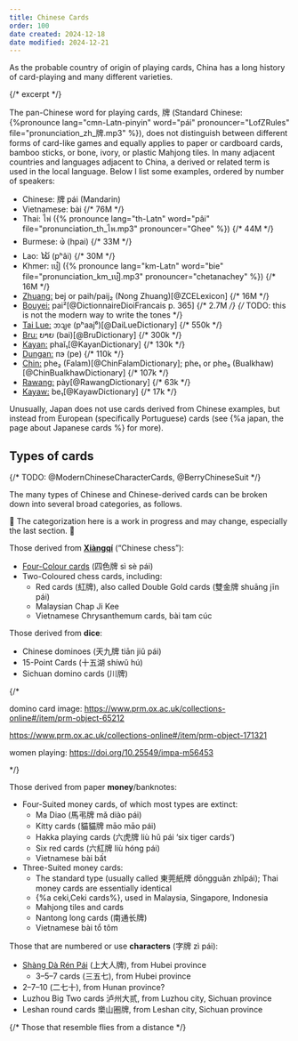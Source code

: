```yaml
---
title: Chinese Cards
order: 100
date created: 2024-12-18
date modified: 2024-12-21
---
```


<p class="lead">
As the probable country of origin of playing cards, China has a long history of
card-playing and many different varieties.
</p>

{/* excerpt */}

The pan-Chinese word for playing cards, <span lang="zh">牌</span> (Standard
Chinese: {%pronounce lang="cmn-Latn-pinyin" word="pái" pronouncer="LofZRules"
file="pronunciation_zh_牌.mp3" %}), does not distinguish between different forms
of card-like games and equally applies to paper or cardboard cards, bamboo
sticks, or bone, ivory, or plastic Mahjong tiles. In many adjacent countries and
languages adjacent to China, a derived or related term is used in the local
language. Below I list some examples, ordered by number of speakers:

* Chinese: <span lang="zh">牌</span> <span lang="cmn-Latn-pinyin">pái</span> (Mandarin)
* Vietnamese: <span lang="vi">bài</span> {/* 76M */}
* Thai: <span lang="th">ไพ่</span> ({% pronounce lang="th-Latn" word="pâi"
  file="pronunciation_th_ไพ.mp3" pronouncer="Ghee" %}) {/* 44M */}
* Burmese: <span lang="my">ဖဲ</span> (<span lang="my-Latn">hpai</span>) {/* 33M */} 
* Lao: <span lang="lo">ໄພ້</span> (<span lang="lo-Latn">pʰâi</span>) {/* 30M */}
* Khmer: <span lang="km">បៀ</span> ({% pronounce lang="km-Latn" word="bie"
  file="pronunciation_km_បៀ.mp3" pronouncer="chetanachey" %}) {/* 16M */}
* [Zhuang:](https://en.wikipedia.org/wiki/Zhuang_languages) <span lang="za-Latn">bej</span> or <span lang="zhn-Latn">paih</span>/<span lang="zhn-Latn">paij₂</span> (Nong Zhuang)[@ZCELexicon] {/* 16M */}
* [Bouyei:](https://en.wikipedia.org/wiki/Bouyei_language) <span lang="pcc">pai²</span>[@DictionnaireDioiFrancais p. 365]  {/* 2.7M */} {/* TODO: this is not the modern way to write the tones */}
* [Tai Lue:](https://en.wikipedia.org/wiki/Tai_Lue_language) <span lang="khb">ᦘᦻᧉ</span> (<span lang="khb-Latn">pʰaaj⁶</span>)[@DaiLueDictionary] {/* 550k */}
* [Bru:](https://en.wikipedia.org/wiki/Bru_language) <span lang="bru">ບາຍ</span> (<span lang="bru-Latn">bai</span>)[@BruDictionary] {/* 300k */}
* [Kayan:](https://en.wikipedia.org/wiki/Padaung_language) <span lang="pdu-Latn">phaǐ₁</span>[@KayanDictionary] {/* 130k */}
* [Dungan:](https://en.wikipedia.org/wiki/Dungan_language) <span lang="dng">пэ</span> (<span lang="dng-Latn">pe</span>) {/* 110k */}
* [Chin:](https://en.wikipedia.org/wiki/Falam_language) <span lang="cfm">phe₂</span> (Falam)[@ChinFalamDictionary]; <span lang="cbl">phe₁</span> or <span lang="cbl">phe₃</span> (Bualkhaw)[@ChinBualkhawDictionary] {/* 107k */}
* [Rawang:](https://en.wikipedia.org/wiki/Rawang_language) <span lang="raw">pày</span>[@RawangDictionary] {/* 63k */}
* [Kayaw:](https://en.wikipedia.org/wiki/Kayaw_language) <span lang="kvl-Latn">be₁</span>[@KayawDictionary] {/* 17k */}

Unusually, Japan does not use cards derived from Chinese examples, but instead
from European (specifically Portuguese) cards (see {%a japan, the page about
Japanese cards %} for more).

## Types of cards

{/* 
TODO: @ModernChineseCharacterCards, @BerryChineseSuit
*/}

The many types of Chinese and Chinese-derived cards can be broken down into several broad categories, as follows.

🚧 The categorization here is a work in progress and may change, especially the last section. 🚧

Those derived from **[Xiàngqí](games/xiangqi.md)** (“Chinese chess”):
* [Four-Colour cards](articles/cards/china/four-colour-cards/four-colour-cards.md) (<span lang="zh">四色牌</span> <span lang="cmn-Latn-pinyin">sì sè pái</span>)
* Two-Coloured chess cards, including:
  * Red cards (<span lang="zh">紅牌</span>), also called Double Gold cards (<span lang="zh">雙金牌</span> <span lang="cmn-Latn-pinyin">shuāng jīn pái</span>)
  * Malaysian <span lang="ms" class="noun">Chap Ji Kee</span>
  * Vietnamese Chrysanthemum cards, <span lang="vi">bài tam cúc</span>
  
Those derived from **dice**:
* Chinese dominoes (<span lang="zh">天九牌</span> <span lang="cmn-Latn-pinyin">tiān jiǔ pái</span>)
* 15-Point Cards (<span lang="zh">十五湖</span> <span lang="cmn-Latn-pinyin">shíwǔ hú</span>)
* Sichuan domino cards (<span lang="zh">川牌</span>)

{/*

domino card image: https://www.prm.ox.ac.uk/collections-online#/item/prm-object-65212

https://www.prm.ox.ac.uk/collections-online#/item/prm-object-171321

women playing: https://doi.org/10.25549/impa-m56453

*/}

Those derived from paper **money**/banknotes:
* Four-Suited money cards, of which most types are extinct:
  * Ma Diao (<span lang="zh">馬弔牌</span> <span lang="cmn-Latn-pinyin">mǎ diào pái</span>)
  * Kitty cards (<span lang="zh">貓貓牌</span> <span lang="cmn-Latn-pinyin">māo māo pái</span>)
  * Hakka playing cards (<span lang="zh">六虎牌</span> <span lang="cmn-Latn-pinyin">liù hǔ pái</span> ‘six tiger cards’)
  * Six red cards (<span lang="zh">六紅牌</span> <span lang="cmn-Latn-pinyin">liù hóng pái</span>)
  * Vietnamese <span lang="vi">bài bất</span>
* Three-Suited money cards:
  * The standard type (usually called <span lang="zh">東莞紙牌</span> <span lang="cmn-Latn-pinyin">dōngguǎn zhǐpái</span>); Thai money cards are essentially identical
  * {%a ceki,Ceki cards%}, used in Malaysia, Singapore, Indonesia
  * Mahjong tiles and cards
  * Nantong long cards (<span lang="zh">南通长牌</span>)
  * Vietnamese <span lang="vi">bài tổ tôm</span>

Those that are numbered or use **characters** (<span lang="zh">字牌</span> <span lang="cmn-Latn-pinyin">zì pái</span>):
* [Shàng Dà Rén Pái](articles/cards/china/shang-da-ren/shang-da-ren.md) (<span lang="zh">上大人牌</span>), from Hubei province
  * 3–5–7 cards (<span lang="zh">三五七</span>), from Hubei province
* 2–7–10 (<span lang="zh">二七十</span>), from Hunan province?
* Luzhou Big Two cards <span lang="zh">泸州大贰</span>, from Luzhou city, Sichuan province
* Leshan round cards <span lang="zh">樂山圈牌</span>, from Leshan city, Sichuan province

{/* Those that resemble flies from a distance */}
